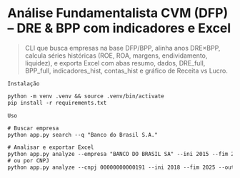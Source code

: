 # Análise Fundamentalista CVM (DFP) – DRE & BPP com indicadores e Excel

> CLI que busca empresas na base DFP/BPP, alinha anos DRE×BPP, calcula séries históricas (ROE, ROA, margens, endividamento, liquidez), e exporta Excel com abas resumo, dados, DRE_full, BPP_full, indicadores_hist, contas_hist e gráfico de Receita vs Lucro.

`Instalação` 
```txt
python -m venv .venv && source .venv/bin/activate
pip install -r requirements.txt
````

`Uso`
```txt
# Buscar empresa
python app.py search --q "Banco do Brasil S.A."

# Analisar e exportar Excel
python app.py analyze --empresa "BANCO DO BRASIL SA" --ini 2015 --fim 2024 --out resultado.xlsx
# ou por CNPJ
python app.py analyze --cnpj 00000000000191 --ini 2018 --fim 2025 --out resultado.xlsx

```

